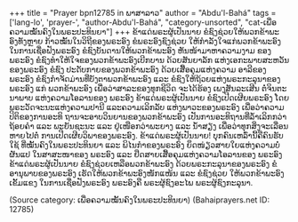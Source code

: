 +++
title = "Prayer bpn12785 in ພາສາລາວ"
author = "Abdu'l-Bahá"
tags = ['lang-lo', 'prayer-', "author-Abdu'l-Bahá", "category-unsorted", "cat-ເພື່ອຄວາມໝັ້ນຄົງໃນພຣະປະທິນຍາ"]
+++
ຂ້າແດ່ພຣະຜູ້ເປັນນາຍ   ຂໍຊົງຊ່ວຍໃຫ້ພວກຂ້າພະ ອົງທັງຫຼາຍ ກ້າວໝັ້ນໃນວິຖີຂອງພຣະອົງ ຂໍພຣະອົງຊົງຊ່ວຍ ໃຫ້ກໍາລັງໃຈແກ່ພວກຂ້າພະອົງ ໃນການເຊື່ອຟັງພຣະອົງ ຂໍຊົງບັນດານໃຫ້ພວກຂ້າພະອົງ ຫັນໜ້າມາຫາຄວາມງາມ ຂອງພຣະອົງ ຂໍຊົງທໍາໃຫ້ໃຈຂອງພວກຂ້າພະອົງເບີກບານ ດ້ວຍສັນຍາລັກ ແຫ່ງເອກະພາບສະຫວັນຂອງພຣະອົງ ຂໍຊົງ ປະດັບກາຍຂອງພວກຂ້າພະອົງ ດ້ວຍເສື້ອຄຸມແຫ່ງຄວາມ ອາລີຂອງພຣະອົງ ຂໍຊົງກໍາຈັດມ່ານທີ່ບັງຕາພວກຂ້າພະອົງ ແລະ  ຂໍຊົງໃຫ້ຖ້ວຍແຫ່ງພຣະກະລຸນາຂອງພຣະອົງ  ແກ່ ພວກຂ້າພະອົງ ເພື່ອວ່າສາລະຂອງທຸກຊີວິດ ຈະໄດ້ຮ້ອງ ເພງສັນລະເສີນ ຕໍ່ຈິນຕະນາພາບ ແຫ່ງຄວາມໂອລານຂອງ ພຣະອົງ ຂ້າແດ່ພຣະຜູ້ເປັນນາຍ ຂໍຊົງເປີດເຜີຍພຣະອົງ ໂດຍພຣະວັດຈະນະແຫ່ງຄວາມປານີ ແລະຄວາມເລິກລັບ ແຫ່ງພາວະຂອງພຣະອົງ  ເພື່ອວ່າຄວາມປິຕິຂອງການອະທິ
ຖານຈະອາບວິນຍານຂອງພວກຂ້າພະອົງ   ເປັນການອະທິຖານທີ່ລໍ້າເລິກກວ່າຖ້ອຍຄໍາ ແລະ ພະຍັນຊະນະ ແລະ ຢູ່ເໜືອກວ່າພະຍາງ ແລະ ນໍ້າສຽງ   ເພື່ອວ່າທຸກສິ່ງຈະເລື່ອນຫາຍໄປຕໍ່  ການເປີດເຜີຍວິພາຂອງພຣະອົງ.
        ຂ້າແດ່ພຣະຜູ້ເປັນນາຍ! ບຸກຄົນເຫລົ່ານີ້ຄືຄົນຮັບໃຊ້ ທີ່ໝັ້ນຄົງໃນພຣະປະທິນຍາ ແລະ ພິໄນກໍາຂອງພຣະອົງ  ຍຶດໜ່ຽວສາຍໃຍແຫ່ງຄວາມບໍ່ຜັນແປ ໃນສາສະໜາຂອງ ພຣະອົງ ແລະ ຢຶດສາຍເສື້ອຄຸມແຫ່ງຄວາມໂອລານຂອງ ພຣະອົງ  ຂ້າແດ່ພຣະຜູ້ເປັນນາຍ   ຂໍຊົງຊ່ວຍເຫລືອພວກຂ້າພະອົງ  ດ້ວຍພຣະກະລຸນາຂອງພຣະອົງ   ຂໍອານຸພາບຂອງພຣະອົງ  ເຮັດໃຫ້ພວກຂ້າພະອົງໜັກແໜ້ນ ແລະ ຂໍຊົງຊ່ວຍ
ໃຫ້ພວກຂ້າພະອົງເຂັ້ມແຂງ  ໃນການເຊື່ອຟັງພຣະອົງ  ພຣະອົງຄື  ພຣະຜູ້ຊົງອະໄພ   ພຣະຜູ້ຊົງກະລຸນາ.

(Source category: ເພື່ອຄວາມໝັ້ນຄົງໃນພຣະປະທິນຍາ)
(Bahaiprayers.net ID: 12785)
